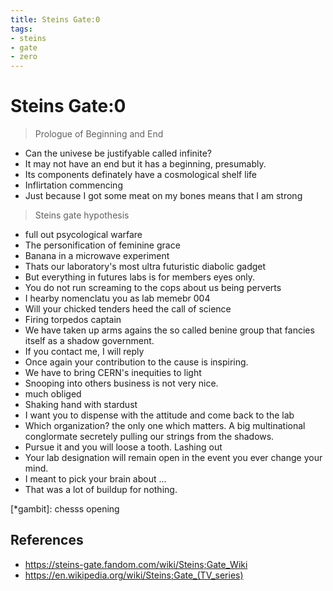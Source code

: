 ```yaml
---
title: Steins Gate:0
tags:
- steins
- gate
- zero
---
```


# Steins Gate:0

<TagLinks />

> Prologue of Beginning and End

* Can the univese be justifyable called infinite?
* It may not have an end but it has a beginning, presumably.
* Its components definately have a cosmological shelf life
* Inflirtation commencing
* Just because I got some meat on my bones means that I am strong

> Steins gate hypothesis

* full out psycological warfare
* The personification of feminine grace
* Banana in a microwave experiment
* Thats our laboratory's most ultra futuristic diabolic gadget
* But everything in futures labs is for members eyes only.
* You do not run screaming to the cops about us being perverts
* I hearby nomenclatu you as lab memebr 004
* Will your chicked tenders heed the call of science
* Firing torpedos captain
* We have taken up arms agains the so called benine group that fancies itself as a shadow government.
* If you contact me, I will reply
* Once again your contribution to the cause is inspiring.
* We have to bring CERN's inequities to light
* Snooping into others business is not very nice.
* much obliged
* Shaking hand with stardust
* I want you to dispense with the attitude and come back to the lab
* Which organization? the only one which matters. A big multinational conglormate secretely pulling our strings from the shadows.
* Pursue it and you will loose a tooth. Lashing out
* Your lab designation will remain open in the event you ever change your mind.
* I meant to pick your brain about ...
* That was a lot of buildup for nothing.


[*gambit]: chesss opening

## References

* https://steins-gate.fandom.com/wiki/Steins;Gate_Wiki
* https://en.wikipedia.org/wiki/Steins;Gate_(TV_series)


<Footer />
